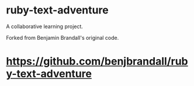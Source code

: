 # ruby-text-adventure

A collaborative learning project.

Forked from Benjamin Brandall's original code.
# https://github.com/benjbrandall/ruby-text-adventure
